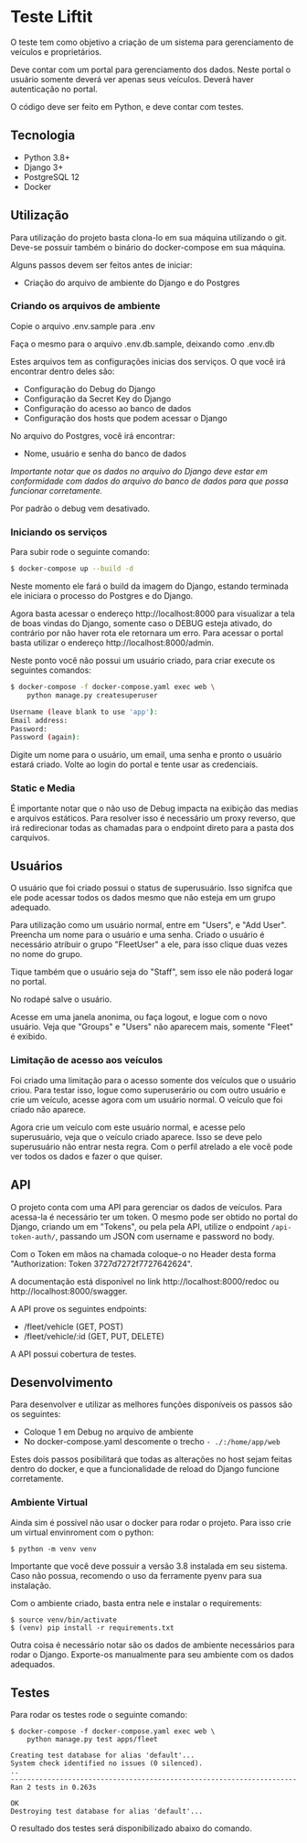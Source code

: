 # Teste Liftit

O teste tem como objetivo a criação de um sistema para gerenciamento de veículos
e proprietários.

Deve contar com um portal para gerenciamento dos dados. Neste portal
o usuário somente deverá ver apenas seus veículos. Deverá haver autenticação
no portal.

O código deve ser feito em Python, e deve contar com testes.

## Tecnologia

- Python 3.8+
- Django 3+
- PostgreSQL 12
- Docker

## Utilização

Para utilização do projeto basta clona-lo em sua máquina utilizando o git.
Deve-se possuir também o binário do docker-compose em sua máquina.

Alguns passos devem ser feitos antes de iniciar:
- Criação do arquivo de ambiente do Django e do Postgres

### Criando os arquivos de ambiente

Copie o arquivo .env.sample para .env

Faça o mesmo para o arquivo .env.db.sample, deixando como .env.db

Estes arquivos tem as configurações inicias dos serviços. O que você irá
encontrar dentro deles são:
- Configuração do Debug do Django
- Configuração da Secret Key do Django
- Configuração do acesso ao banco de dados
- Configuração dos hosts que podem acessar o Django

No arquivo do Postgres, você irá encontrar:
- Nome, usuário e senha do banco de dados

*Importante notar que os dados no arquivo do Django deve estar em conformidade
com dados do arquivo do banco de dados para que possa funcionar corretamente.*

Por padrão o debug vem desativado.

### Iniciando os serviços

Para subir rode o seguinte comando:

```bash
$ docker-compose up --build -d
```

Neste momento ele fará o build da imagem do Django, estando terminada ele
iniciara o processo do Postgres e do Django.

Agora basta acessar o endereço http://localhost:8000 para visualizar a tela de boas
vindas do Django, somente caso o DEBUG esteja ativado, do contrário por não haver
rota ele retornara um erro. Para acessar o portal basta utilizar o endereço
http://localhost:8000/admin.

Neste ponto você não possui um usuário criado, para criar execute os seguintes
comandos:

```bash
$ docker-compose -f docker-compose.yaml exec web \
    python manage.py createsuperuser

Username (leave blank to use 'app'): 
Email address: 
Password: 
Password (again): 
```

Digite um nome para o usuário, um email, uma senha e pronto o usuário estará
criado. Volte ao login do portal e tente usar as credenciais.

### Static e Media

É importante notar que o não uso de Debug impacta na exibição das medias
e arquivos estáticos. Para resolver isso é necessário um proxy reverso,
que irá redirecionar todas as chamadas para o endpoint direto para a pasta 
dos carquivos.

## Usuários

O usuário que foi criado possui o status de superusuário. Isso signifca que
ele pode acessar todos os dados mesmo que não esteja em um grupo adequado.

Para utilização como um usuário normal, entre em "Users", e "Add User".
Preencha um nome para o usuário e uma senha. Criado o usuário é necessário atribuir
o grupo "FleetUser" a ele, para isso clique duas vezes no nome do grupo.

Tique também que o usuário seja do "Staff", sem isso ele não poderá logar
no portal.

No rodapé salve o usuário.

Acesse em uma janela anonima, ou faça logout, e logue com o novo usuário. Veja que
"Groups" e "Users" não aparecem mais, somente "Fleet" é exibido.

### Limitação de acesso aos veículos

Foi criado uma limitação para o acesso somente dos veículos que o usuário
criou. Para testar isso, logue como superuserário ou com outro usuário e
crie um veículo, acesse agora com um usuário normal. O veículo que foi criado
não aparece.

Agora crie um veículo com este usuário normal, e acesse pelo superusuário, veja que
o veículo criado aparece. Isso se deve pelo superusuário não entrar nesta
regra. Com o perfil atrelado a ele você pode ver todos os dados e fazer o que
quiser.

## API

O projeto conta com uma API para gerenciar os dados de veículos. Para acessa-la
é necessário ter um token. O mesmo pode ser obtido no portal do Django, criando
um em "Tokens", ou pela pela API, utilize o endpoint 
``/api-token-auth/``, passando um JSON com username e password no body. 

Com o Token em mãos na chamada coloque-o no Header desta forma "Authorization: Token 3727d7272f7727642624".

A documentação está disponível no link http://localhost:8000/redoc ou 
http://localhost:8000/swagger.

A API prove os seguintes endpoints:
- /fleet/vehicle (GET, POST)
- /fleet/vehicle/:id (GET, PUT, DELETE)

A API possui cobertura de testes.

## Desenvolvimento

Para desenvolver e utilizar as melhores funções disponíveis os passos
são os seguintes:
- Coloque 1 em Debug no arquivo de ambiente
- No docker-compose.yaml descomente o trecho ``- ./:/home/app/web``

Estes dois passos posibilitará que todas as alterações no host sejam feitas
dentro do docker, e que a funcionalidade de reload do Django funcione
corretamente.

### Ambiente Virtual

Ainda sim é possível não usar o docker para rodar o projeto. Para isso
crie um virtual envinroment com o python:

```
$ python -m venv venv
```

Importante que você deve possuir a versão 3.8 instalada em seu sistema.
Caso não possua, recomendo o uso da ferramente pyenv para sua instalação.

Com o ambiente criado, basta entra nele e instalar o requirements:

```
$ source venv/bin/activate
$ (venv) pip install -r requirements.txt
```

Outra coisa é necessário notar são os dados de ambiente necessários para
rodar o Django. Exporte-os manualmente para seu ambiente com os dados
adequados.




## Testes

Para rodar os testes rode o seguinte comando:

```
$ docker-compose -f docker-compose.yaml exec web \
    python manage.py test apps/fleet

Creating test database for alias 'default'...
System check identified no issues (0 silenced).
..
----------------------------------------------------------------------
Ran 2 tests in 0.263s

OK
Destroying test database for alias 'default'...
```

O resultado dos testes será disponibilizado abaixo do comando.

